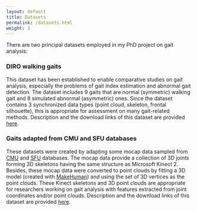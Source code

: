 ```yaml
---
layout: default
title: Datasets
permalink: /datasets.html
weight: 3
---
```


There are two principal datasets employed in my PhD project on gait analysis:

### DIRO walking gaits

This dataset has been established to enable comparative studies on gait analysis, especially the problems of gait index estimation and abnormal gait detection.
The dataset includes 9 gaits that are normal (symmetric) walking gait and 8 simulated abnormal (asymmetric) ones.
Since the dataset contains 3 synchronized data types (point cloud, skeleton, frontal silhouette), this is appropriate for assessment on many gait-related methods.
Description and the download links of this dataset are provided [here](http://www-labs.iro.umontreal.ca/~labimage/GaitDataset/).

### Gaits adapted from CMU and SFU databases

These datasets were created by adapting some mocap data sampled from [CMU](http://mocap.cs.cmu.edu/) and [SFU](http://mocap.cs.sfu.ca/) databases.
The mocap data provide a collection of 3D joints forming 3D skeletons having the same structure as Microsoft Kinect 2.
Besides, these mocap data were converted to point clouds by fitting a 3D model (created with [MakeHuman](http://www.makehumancommunity.org/)) and using the set of 3D vertices as the point clouds.
These Kinect skeletons and 3D point clouds are appropriate for researchers working on gait analysis with features extracted from  joint coordinates and/or point clouds.
Description and the download links of this dataset are provided [here](http://www-labs.iro.umontreal.ca/~labimage/AdditionalGaitSets/).